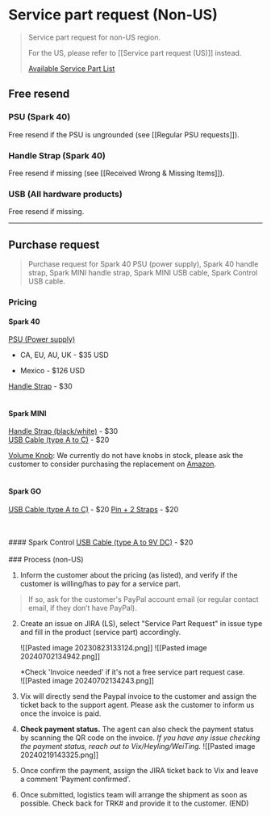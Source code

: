 # Service part request (Non-US)
> Service part request for non-US region. 
>
> For the US, please refer to [[Service part request (US)]] instead.
>
> [Available Service Part List](https://docs.google.com/spreadsheets/d/17FoJeB3ylemRhV1klgWIiOZhmh5CjZy8d6Rh_Z6uioY/edit#gid=0)

## Free resend

### PSU (Spark 40)
Free resend if the PSU is ungrounded (see [[Regular PSU requests]]). 

### Handle Strap (Spark 40)
Free resend if missing (see [[Received Wrong & Missing Items]]).

### USB (All hardware products)
Free resend if missing.

---

## Purchase request

> Purchase request for Spark 40 PSU (power supply), Spark 40 handle strap, Spark MINI handle strap, Spark MINI USB cable, Spark Control USB cable.

### Pricing

#### Spark 40
<u>PSU (Power supply)</u>

- CA, EU, AU, UK - $35 USD

- Mexico - $126 USD

<u>Handle Strap</u> - $30
<br>
<br>
#### Spark MINI
<u>Handle Strap (black/white)</u> - $30  
<u>USB Cable (type A to C)</u> - $20

<u>Volume Knob</u>:
We currently do not have knobs in stock, please ask the customer to consider purchasing the replacement on [Amazon](https://www.amazon.com/dp/B01F6XUK9G/ref=twister_B07588G6BZ?_encoding=UTF8&th=1).
<br>
<br>
#### Spark GO
<u>USB Cable (type A to C)</u> - $20
<u>Pin + 2 Straps</u> - $20

<br>
<br>
#### Spark Control
<u>USB Cable (type A to 9V DC)</u> - $20
<br>
<br>
### Process (non-US)

1. Inform the customer about the pricing (as listed), and verify if the customer is willing/has to pay for a service part. 
> 
>  If so, ask for the customer's PayPal account email (or regular contact email, if they don’t have PayPal).


2. Create an issue on JIRA (LS), select "Service Part Request" in issue type and fill in the product (service part) accordingly.
   
	![[Pasted image 20230823133124.png]]
	![[Pasted image 20240702134942.png]]
	
	*Check 'Invoice needed' if it's not a free service part request case.	
	![[Pasted image 20240702134243.png]]


3. Vix will directly send the Paypal invoice to the customer and assign the ticket back to the support agent. 
   Please ask the customer to inform us once the invoice is paid.
   
4. **Check payment status.** The agent can also check the payment status by scanning the QR code on the invoice.
   *If you have any issue checking the payment status, reach out to Vix/Heyling/WeiTing.*
	![[Pasted image 20240219143325.png]]
 
5. Once confirm the payment, assign the JIRA ticket back to Vix and leave a comment 'Payment confirmed'.

6. Once submitted, logistics team will arrange the shipment as soon as possible. Check back for TRK# and provide it to the customer. (END)
